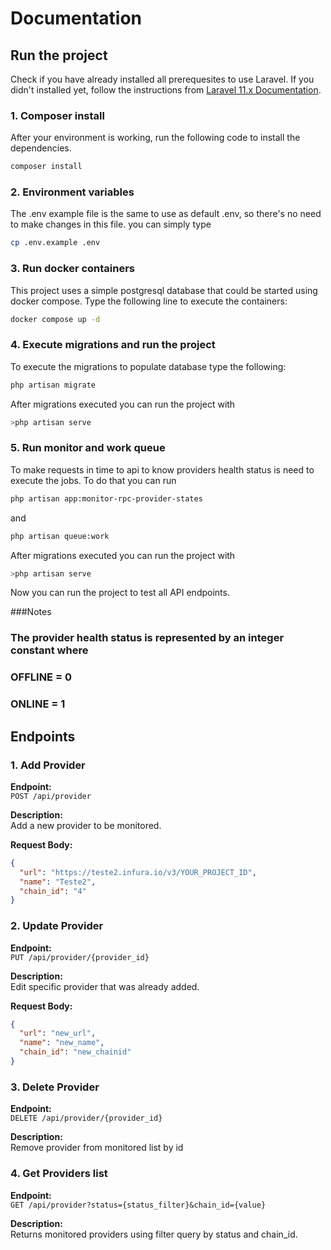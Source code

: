 # Documentation


## Run the project

Check if you have already installed all prerequesites to use Laravel. If you didn't installed yet, follow the instructions from [Laravel 11.x Documentation](https://laravel.com/docs/11.x).

### 1. Composer install

After your environment is working, run the following code to install the dependencies.
```bash
composer install
```

### 2. Environment variables

The .env example file is the same to use as default .env, so there's no need to make changes in this file. you can simply type
```bash
cp .env.example .env
```
### 3. Run docker containers

This project uses a simple postgresql database that could be started using docker compose.
Type the following line to execute the containers:
```bash
docker compose up -d
```

### 4. Execute migrations and run the project

To execute the migrations to populate database type the following:
```bash
php artisan migrate
```

After migrations executed you can run the project with
```bash
>php artisan serve
```

### 5. Run monitor and work queue

To make requests in time to api to know providers health status is need to execute the jobs.
To do that you can run
```bash
php artisan app:monitor-rpc-provider-states
```
and

```bash
php artisan queue:work
```
After migrations executed you can run the project with
```bash
>php artisan serve
```

Now you can run the project to test all API endpoints.

###Notes

### The provider health status is represented by an integer constant where
### OFFLINE = 0
### ONLINE = 1

## Endpoints

### 1. Add Provider

**Endpoint:**  
`POST /api/provider`

**Description:**  
Add a new provider to be monitored.

**Request Body:**

```json
{
  "url": "https://teste2.infura.io/v3/YOUR_PROJECT_ID",
  "name": "Teste2",
  "chain_id": "4"
}
```
### 2. Update Provider

**Endpoint:**  
`PUT /api/provider/{provider_id}`

**Description:**  
Edit specific provider that was already added.

**Request Body:**
```json
{
  "url": "new_url",
  "name": "new_name",
  "chain_id": "new_chainid"
}
```
### 3. Delete Provider

**Endpoint:**  
`DELETE /api/provider/{provider_id}`

**Description:**  
Remove provider from monitored list by id


### 4. Get Providers list

**Endpoint:**  
`GET /api/provider?status={status_filter}&chain_id={value}`

**Description:**  
Returns monitored providers using filter query by status and chain_id.

